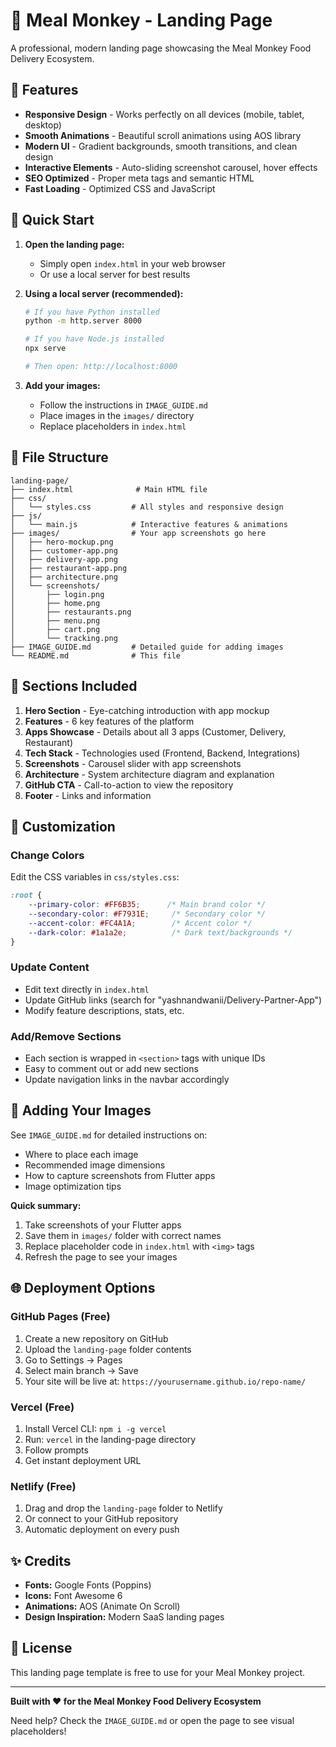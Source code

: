 # 🍕 Meal Monkey - Landing Page

A professional, modern landing page showcasing the Meal Monkey Food Delivery Ecosystem.

## 🌟 Features

- **Responsive Design** - Works perfectly on all devices (mobile, tablet, desktop)
- **Smooth Animations** - Beautiful scroll animations using AOS library
- **Modern UI** - Gradient backgrounds, smooth transitions, and clean design
- **Interactive Elements** - Auto-sliding screenshot carousel, hover effects
- **SEO Optimized** - Proper meta tags and semantic HTML
- **Fast Loading** - Optimized CSS and JavaScript

## 🚀 Quick Start

1. **Open the landing page:**
   - Simply open `index.html` in your web browser
   - Or use a local server for best results

2. **Using a local server (recommended):**
   ```bash
   # If you have Python installed
   python -m http.server 8000
   
   # If you have Node.js installed
   npx serve
   
   # Then open: http://localhost:8000
   ```

3. **Add your images:**
   - Follow the instructions in `IMAGE_GUIDE.md`
   - Place images in the `images/` directory
   - Replace placeholders in `index.html`

## 📁 File Structure

```
landing-page/
├── index.html              # Main HTML file
├── css/
│   └── styles.css         # All styles and responsive design
├── js/
│   └── main.js            # Interactive features & animations
├── images/                # Your app screenshots go here
│   ├── hero-mockup.png
│   ├── customer-app.png
│   ├── delivery-app.png
│   ├── restaurant-app.png
│   ├── architecture.png
│   └── screenshots/
│       ├── login.png
│       ├── home.png
│       ├── restaurants.png
│       ├── menu.png
│       ├── cart.png
│       └── tracking.png
├── IMAGE_GUIDE.md         # Detailed guide for adding images
└── README.md              # This file
```

## 🎨 Sections Included

1. **Hero Section** - Eye-catching introduction with app mockup
2. **Features** - 6 key features of the platform
3. **Apps Showcase** - Details about all 3 apps (Customer, Delivery, Restaurant)
4. **Tech Stack** - Technologies used (Frontend, Backend, Integrations)
5. **Screenshots** - Carousel slider with app screenshots
6. **Architecture** - System architecture diagram and explanation
7. **GitHub CTA** - Call-to-action to view the repository
8. **Footer** - Links and information

## 🔧 Customization

### Change Colors
Edit the CSS variables in `css/styles.css`:
```css
:root {
    --primary-color: #FF6B35;      /* Main brand color */
    --secondary-color: #F7931E;     /* Secondary color */
    --accent-color: #FC4A1A;        /* Accent color */
    --dark-color: #1a1a2e;          /* Dark text/backgrounds */
}
```

### Update Content
- Edit text directly in `index.html`
- Update GitHub links (search for "yashnandwanii/Delivery-Partner-App")
- Modify feature descriptions, stats, etc.

### Add/Remove Sections
- Each section is wrapped in `<section>` tags with unique IDs
- Easy to comment out or add new sections
- Update navigation links in the navbar accordingly

## 📱 Adding Your Images

See `IMAGE_GUIDE.md` for detailed instructions on:
- Where to place each image
- Recommended image dimensions
- How to capture screenshots from Flutter apps
- Image optimization tips

**Quick summary:**
1. Take screenshots of your Flutter apps
2. Save them in `images/` folder with correct names
3. Replace placeholder code in `index.html` with `<img>` tags
4. Refresh the page to see your images

## 🌐 Deployment Options

### GitHub Pages (Free)
1. Create a new repository on GitHub
2. Upload the `landing-page` folder contents
3. Go to Settings → Pages
4. Select main branch → Save
5. Your site will be live at: `https://yourusername.github.io/repo-name/`

### Vercel (Free)
1. Install Vercel CLI: `npm i -g vercel`
2. Run: `vercel` in the landing-page directory
3. Follow prompts
4. Get instant deployment URL

### Netlify (Free)
1. Drag and drop the `landing-page` folder to Netlify
2. Or connect to your GitHub repository
3. Automatic deployment on every push

## ✨ Credits

- **Fonts:** Google Fonts (Poppins)
- **Icons:** Font Awesome 6
- **Animations:** AOS (Animate On Scroll)
- **Design Inspiration:** Modern SaaS landing pages

## 📄 License

This landing page template is free to use for your Meal Monkey project.

---

**Built with ❤️ for the Meal Monkey Food Delivery Ecosystem**

Need help? Check the `IMAGE_GUIDE.md` or open the page to see visual placeholders!
